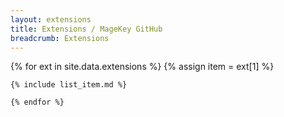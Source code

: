 ```yaml
---
layout: extensions
title: Extensions / MageKey GitHub
breadcrumb: Extensions
---
```

<div class="row">
    {% for ext in site.data.extensions %}
    {% assign item = ext[1] %}

    {% include list_item.md %}

    {% endfor %}
</div>
